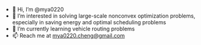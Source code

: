 - 👋 Hi, I’m @mya0220
- 👀 I’m interested in solving large-scale nonconvex optimization problems, especially in saving energy and optimal scheduling problems
- 🌱 I’m currently learning vehicle routing problems
- 📫 Reach me at  mya0220.cheng@gmail.com

<!---
mya0220/mya0220 is a ✨ special ✨ repository because its `README.md` (this file) appears on your GitHub profile.
You can click the Preview link to take a look at your changes.
--->
